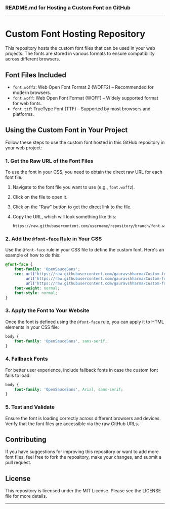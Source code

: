 ### **README.md for Hosting a Custom Font on GitHub**

---

# **Custom Font Hosting Repository**

This repository hosts the custom font files that can be used in your web projects. The fonts are stored in various formats to ensure compatibility across different browsers.

## **Font Files Included**
- `font.woff2`: Web Open Font Format 2 (WOFF2) – Recommended for modern browsers.
- `font.woff`: Web Open Font Format (WOFF) – Widely supported format for web fonts.
- `font.ttf`: TrueType Font (TTF) – Supported by most browsers and platforms.

## **Using the Custom Font in Your Project**

Follow these steps to use the custom font hosted in this GitHub repository in your web project:

### **1. Get the Raw URL of the Font Files**

To use the font in your CSS, you need to obtain the direct raw URL for each font file.

1. Navigate to the font file you want to use (e.g., `font.woff2`).
2. Click on the file to open it.
3. Click on the "Raw" button to get the direct link to the file.
4. Copy the URL, which will look something like this:

   ```
   https://raw.githubusercontent.com/username/repository/branch/font.woff2
   ```

### **2. Add the `@font-face` Rule in Your CSS**

Use the `@font-face` rule in your CSS file to define the custom font. Here's an example of how to do this:

```css
@font-face {
    font-family: 'OpenSauceSans';
    src: url('https://raw.githubusercontent.com/gauravshharma/Custom-font-Open-Sauce/font/font.woff2') format('woff2'),
         url('https://raw.githubusercontent.com/gauravshharma/Custom-font-Open-Sauce/font/font.woff') format('woff'),
         url('https://raw.githubusercontent.com/gauravshharma/Custom-font-Open-Sauceb/font/font.ttf') format('truetype');
    font-weight: normal;
    font-style: normal;
}
```

### **3. Apply the Font to Your Website**

Once the font is defined using the `@font-face` rule, you can apply it to HTML elements in your CSS file:

```css
body {
    font-family: 'OpenSauceSans', sans-serif;
}
```

### **4. Fallback Fonts**

For better user experience, include fallback fonts in case the custom font fails to load:

```css
body {
    font-family: 'OpenSauceSans', Arial, sans-serif;
}
```

### **5. Test and Validate**

Ensure the font is loading correctly across different browsers and devices. Verify that the font files are accessible via the raw GitHub URLs.

## **Contributing**

If you have suggestions for improving this repository or want to add more font files, feel free to fork the repository, make your changes, and submit a pull request.

## **License**

This repository is licensed under the MIT License. Please see the LICENSE file for more details.

---
